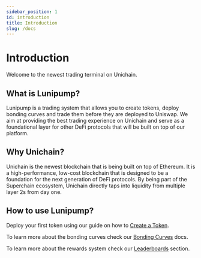 ```yaml
---
sidebar_position: 1
id: introduction
title: Introduction
slug: /docs
---
```


# Introduction

Welcome to the newest trading terminal on Unichain.

## What is Lunipump?

Lunipump is a trading system that allows you to create tokens, deploy bonding curves and trade them before they are deployed to Uniswap. We aim at providing the best trading experience on Unichain and serve as a foundational layer for other DeFi protocols that will be built on top of our platform.

## Why Unichain?

Unichain is the newest blockchain that is being built on top of Ethereum. It is a high-performance, low-cost blockchain that is designed to be a foundation for the next generation of DeFi protocols. By being part of the Superchain ecosystem, Unichain directly taps into liquidity from multiple layer 2s from day one.

## How to use Lunipump?

Deploy your first token using our guide on how to [Create a Token](/docs/trading/CreateToken).

To learn more about the bonding curves check our [Bonding Curves](/docs/trading/bonding-curves) docs.

To learn more about the rewards system check our [Leaderboards](/docs/rewards/Leaderboards) section.
